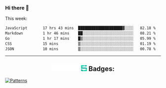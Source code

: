 ### Hi there 👋

This week:
<!--START_SECTION:waka-->

```txt
JavaScript       17 hrs 43 mins  ████████████████████▓░░░░   82.18 %
Markdown         1 hr 46 mins    ██░░░░░░░░░░░░░░░░░░░░░░░   08.21 %
Go               1 hr 17 mins    █▒░░░░░░░░░░░░░░░░░░░░░░░   05.99 %
CSS              15 mins         ▒░░░░░░░░░░░░░░░░░░░░░░░░   01.19 %
JSON             10 mins         ▒░░░░░░░░░░░░░░░░░░░░░░░░   00.78 %
```

<!--END_SECTION:waka-->

---

<h2 style="text-align:center; font-weight: bold;" align="center"><img src="https://github.com/layer5io/layer5/blob/master/.github/assets/images/layer5/layer5-light-no-trim.svg" width="115px"> Badges: </h2>

<a href= "https://meshery.layer5.io/user/04079145-d65d-4d0f-a40e-533d358bea83?tab=badges"><img height="224px" src = "https://badges.layer5.io/assets/badges/patterns/patterns.png" alt = "Patterns" /></a>
